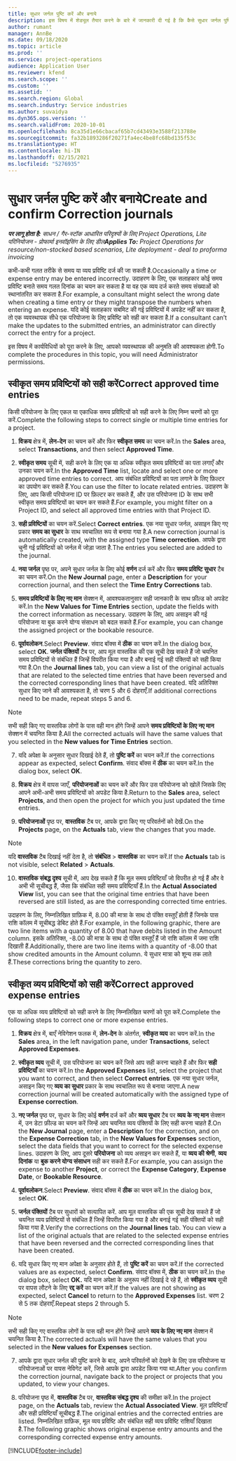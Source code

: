 ```yaml
---
title: सुधार जर्नल पुष्टि करें और बनाये
description: इस विषय में शेड्यूल तैयार करने के बारे में जानकारी दी गई है कि कैसे सुधार जर्नल पुष्टि करें और बनाये.
author: rumant
manager: AnnBe
ms.date: 09/18/2020
ms.topic: article
ms.prod: ''
ms.service: project-operations
audience: Application User
ms.reviewer: kfend
ms.search.scope: ''
ms.custom: ''
ms.assetid: ''
ms.search.region: Global
ms.search.industry: Service industries
ms.author: suvaidya
ms.dyn365.ops.version: ''
ms.search.validFrom: 2020-10-01
ms.openlocfilehash: 8ca35d1e66cbacaf65b7cd43493e3588f213788e
ms.sourcegitcommit: fa32b1893286f20271fa4ec4be8fc68bd135f53c
ms.translationtype: HT
ms.contentlocale: hi-IN
ms.lasthandoff: 02/15/2021
ms.locfileid: "5276935"
---
```

# <a name="create-and-confirm-correction-journals"></a><span data-ttu-id="0efc5-103">सुधार जर्नल पुष्टि करें और बनाये</span><span class="sxs-lookup"><span data-stu-id="0efc5-103">Create and confirm Correction journals</span></span>

<span data-ttu-id="0efc5-104">_**पर लागू होता है:** साधन / गैर-स्टॉक आधारित परिदृश्यों के लिए Project Operations, Lite परिनियोजन - प्रोफार्मा इनवॉइसिंग के लिए डील_</span><span class="sxs-lookup"><span data-stu-id="0efc5-104">_**Applies To:** Project Operations for resource/non-stocked based scenarios, Lite deployment - deal to proforma invoicing_</span></span>

<span data-ttu-id="0efc5-105">कभी-कभी गलत तरीके से समय या व्यय प्रविष्टि दर्ज की जा सकती है.</span><span class="sxs-lookup"><span data-stu-id="0efc5-105">Occasionally a time or expense entry may be entered incorrectly.</span></span> <span data-ttu-id="0efc5-106">उदाहरण के लिए, एक सलाहकार कोई समय प्रविष्टि बनाते समय गलत दिनांक का चयन कर सकता है या वह एक व्यय दर्ज करते समय संख्याओं को स्थानांतरित कर सकता है.</span><span class="sxs-lookup"><span data-stu-id="0efc5-106">For example, a consultant might select the wrong date when creating a time entry or they might transpose the numbers when entering an expense.</span></span> <span data-ttu-id="0efc5-107">यदि कोई सलाहकार सबमिट की गई प्रविष्टियों में अपडेट नहीं कर सकता है, तो एक व्यवस्थापक सीधे एक परियोजना के लिए प्रविष्टि को सही कर सकता है.</span><span class="sxs-lookup"><span data-stu-id="0efc5-107">If a consultant can’t make the updates to the submitted entries, an administrator can directly correct the entry for a project.</span></span>

<span data-ttu-id="0efc5-108">इस विषय में कार्यविधियों को पूरा करने के लिए, आपको व्यवस्थापक की अनुमति की आवश्यकता होगी.</span><span class="sxs-lookup"><span data-stu-id="0efc5-108">To complete the procedures in this topic, you will need Administrator permissions.</span></span>

## <a name="correct-approved-time-entries"></a><span data-ttu-id="0efc5-109">स्वीकृत समय प्रविष्टियों को सही करें</span><span class="sxs-lookup"><span data-stu-id="0efc5-109">Correct approved time entries</span></span>     

<span data-ttu-id="0efc5-110">किसी परियोजना के लिए एकल या एकाधिक समय प्रविष्टियों को सही करने के लिए निम्न चरणों को पूरा करें.</span><span class="sxs-lookup"><span data-stu-id="0efc5-110">Complete the following steps to correct single or multiple time entries for a project.</span></span>

1. <span data-ttu-id="0efc5-111">**विक्रय** क्षेत्र में, **लेन-देन** का चयन करें और फिर **स्वीकृत समय** का चयन करें.</span><span class="sxs-lookup"><span data-stu-id="0efc5-111">In the **Sales** area, select **Transactions**, and then select **Approved Time**.</span></span> 

2. <span data-ttu-id="0efc5-112">**स्वीकृत समय** सूची में, सही करने के लिए एक या अधिक स्वीकृत समय प्रविष्टियों का पता लगाएँ और उनका चयन करें.</span><span class="sxs-lookup"><span data-stu-id="0efc5-112">In the **Approved Time** list, locate and select one or more approved time entries to correct.</span></span> <span data-ttu-id="0efc5-113">आप संबंधित प्रविष्टियों का पता लगाने के लिए फ़िल्टर का उपयोग कर सकते हैं.</span><span class="sxs-lookup"><span data-stu-id="0efc5-113">You can use the filter to locate related entries.</span></span> <span data-ttu-id="0efc5-114">उदाहरण के लिए, आप किसी परियोजना ID पर फ़िल्टर कर सकते हैं, और उस परियोजना ID के साथ सभी स्वीकृत समय प्रविष्टियों का चयन कर सकते हैं.</span><span class="sxs-lookup"><span data-stu-id="0efc5-114">For example, you might filter on a Project ID, and select all approved time entries with that Project ID.</span></span>

3. <span data-ttu-id="0efc5-115">**सही प्रविष्टियों** का चयन करें.</span><span class="sxs-lookup"><span data-stu-id="0efc5-115">Select **Correct entries**.</span></span> <span data-ttu-id="0efc5-116">एक नया सुधार जर्नल, असाइन किए गए प्रकार **समय का सुधार** के साथ स्वचालित रूप से बनाया गया है.</span><span class="sxs-lookup"><span data-stu-id="0efc5-116">A new correction journal is automatically created, with the assigned type **Time correction**.</span></span> <span data-ttu-id="0efc5-117">आपके द्वारा चुनी गई प्रविष्टियों को जर्नल में जोड़ा जाता है.</span><span class="sxs-lookup"><span data-stu-id="0efc5-117">The entries you selected are added to the journal.</span></span> 

4. <span data-ttu-id="0efc5-118">**नया जर्नल** पृष्ठ पर, अपने सुधार जर्नल के लिए कोई **वर्णन** दर्ज करें और फिर **समय प्रविष्टि सुधार** टैब का चयन करें.</span><span class="sxs-lookup"><span data-stu-id="0efc5-118">On the **New Journal** page, enter a **Description** for your correction journal, and then select the **Time Entry Corrections** tab.</span></span>  

5. <span data-ttu-id="0efc5-119">**समय प्रविष्टियों के लिए नए मान** सेक्शन में, आवश्यकतानुसार सही जानकारी के साथ फ़ील्ड को अपडेट करें.</span><span class="sxs-lookup"><span data-stu-id="0efc5-119">In the **New Values for Time Entries** section, update the fields with the correct information as necessary.</span></span> <span data-ttu-id="0efc5-120">उदाहरण के लिए, आप असाइन की गई परियोजना या बुक करने योग्य संसाधन को बदल सकते हैं.</span><span class="sxs-lookup"><span data-stu-id="0efc5-120">For example, you can change the assigned project or the bookable resource.</span></span>

6. <span data-ttu-id="0efc5-121">**पूर्वावलोकन**.</span><span class="sxs-lookup"><span data-stu-id="0efc5-121">Select **Preview**.</span></span> <span data-ttu-id="0efc5-122">संवाद बॉक्स में **ठीक** का चयन करें.</span><span class="sxs-lookup"><span data-stu-id="0efc5-122">In the dialog box, select **OK**.</span></span> <span data-ttu-id="0efc5-123">**जर्नल पंक्तियों** टैब पर, आप मूल वास्तविक की एक सूची देख सकते हैं जो चयनित समय प्रविष्टियों से संबंधित हैं जिन्हें विपरीत किया गया है और बनाई गई सही पंक्तियों को सही किया गया है.</span><span class="sxs-lookup"><span data-stu-id="0efc5-123">On the **Journal lines** tab, you can view a list of the original actuals that are related to the selected time entries that have been reversed and the corrected corresponding lines that have been created.</span></span> <span data-ttu-id="0efc5-124">यदि अतिरिक्त सुधार किए जाने की आवश्यकता है, तो चरण 5 और 6 दोहराएँ.</span><span class="sxs-lookup"><span data-stu-id="0efc5-124">If additional corrections need to be made, repeat steps 5 and 6.</span></span> 

> [!NOTE]
> <span data-ttu-id="0efc5-125">सभी सही किए गए वास्तविक लोगों के पास वही मान होंगे जिन्हें आपने **समय प्रविष्टियों के लिए नए मान** सेक्शन में चयनित किया है.</span><span class="sxs-lookup"><span data-stu-id="0efc5-125">All the corrected actuals will have the same values that you selected in the **New values for Time Entries** section.</span></span>

7. <span data-ttu-id="0efc5-126">यदि अपेक्षा के अनुसार सुधार दिखाई देते हैं, तो **पुष्टि करें** का चयन करें.</span><span class="sxs-lookup"><span data-stu-id="0efc5-126">If the corrections appear as expected, select **Confirm**.</span></span> <span data-ttu-id="0efc5-127">संवाद बॉक्स में **ठीक** का चयन करें.</span><span class="sxs-lookup"><span data-stu-id="0efc5-127">In the dialog box, select **OK**.</span></span>

8. <span data-ttu-id="0efc5-128">**विक्रय** क्षेत्र में वापस जाएँ, **परियोजनाओं** का चयन करें और फिर उस परियोजना को खोलें जिसके लिए आपने अभी-अभी समय प्रविष्टियों को अपडेट किया है.</span><span class="sxs-lookup"><span data-stu-id="0efc5-128">Return to the **Sales** area, select **Projects**, and then open the project for which you just updated the time entries.</span></span> 

9. <span data-ttu-id="0efc5-129">**परियोजनाओं** पृष्ठ पर, **वास्तविक** टैब पर, आपके द्वारा किए गए परिवर्तनों को देखें.</span><span class="sxs-lookup"><span data-stu-id="0efc5-129">On the **Projects** page, on the **Actuals** tab, view the changes that you made.</span></span> 

> [!NOTE]
> <span data-ttu-id="0efc5-130">यदि **वास्तविक** टैब दिखाई नहीं देता है, तो **संबंधित** > **वास्तविक** का चयन करें.</span><span class="sxs-lookup"><span data-stu-id="0efc5-130">If the **Actuals** tab is not visible, select **Related** > **Actuals**.</span></span>  

10. <span data-ttu-id="0efc5-131">**वास्तविक संबद्ध दृश्य** सूची में, आप देख सकते हैं कि मूल समय प्रविष्टियाँ जो विपरीत हो गई हैं और वे अभी भी सूचीबद्ध हैं, जैसा कि संबंधित सही समय प्रविष्टियाँ हैं.</span><span class="sxs-lookup"><span data-stu-id="0efc5-131">In the **Actual Associated View** list, you can see that the original time entries that have been reversed are still listed, as are the corresponding corrected time entries.</span></span> 

<span data-ttu-id="0efc5-132">उदाहरण के लिए, निम्नलिखित ग्राफ़िक में, 8.00 की मात्रा के साथ दो पंक्ति वस्तुएँ होती हैं जिनके पास राशि कॉलम में सूचीबद्ध डेबिट होते हैं.</span><span class="sxs-lookup"><span data-stu-id="0efc5-132">For example, in the following graphic, there are two line items with a quantity of 8.00 that have debits listed in the Amount column.</span></span> <span data-ttu-id="0efc5-133">इसके अतिरिक्त, -8.00 की मात्रा के साथ दो पंक्ति वस्तुएँ हैं जो राशि कॉलम में जमा राशि दिखाती हैं.</span><span class="sxs-lookup"><span data-stu-id="0efc5-133">Additionally, there are two line items with a quantity of -8.00 that show credited amounts in the Amount column.</span></span> <span data-ttu-id="0efc5-134">ये सुधार मात्रा को शून्य तक लाते हैं.</span><span class="sxs-lookup"><span data-stu-id="0efc5-134">These corrections bring the quantity to zero.</span></span>

 
## <a name="correct-approved-expense-entries"></a><span data-ttu-id="0efc5-135">स्वीकृत व्यय प्रविष्टियों को सही करें</span><span class="sxs-lookup"><span data-stu-id="0efc5-135">Correct approved expense entries</span></span>

<span data-ttu-id="0efc5-136">एक या अधिक व्यय प्रविष्टियों को सही करने के लिए निम्नलिखित चरणों को पूरा करें.</span><span class="sxs-lookup"><span data-stu-id="0efc5-136">Complete the following steps to correct one or more expense entries.</span></span> 

1. <span data-ttu-id="0efc5-137">**विक्रय** क्षेत्र में, बाएँ नेविगेशन फलक में, **लेन-देन** के अंतर्गत, **स्वीकृत व्यय** का चयन करें.</span><span class="sxs-lookup"><span data-stu-id="0efc5-137">In the **Sales** area, in the left navigation pane, under **Transactions**, select **Approved Expenses**.</span></span>

2. <span data-ttu-id="0efc5-138">**स्वीकृत व्यय** सूची में, उस परियोजना का चयन करें जिसे आप सही करना चाहते हैं और फिर **सही प्रविष्टियाँ** का चयन करें.</span><span class="sxs-lookup"><span data-stu-id="0efc5-138">In the **Approved Expenses** list, select the project that you want to correct, and then select **Correct entries**.</span></span> <span data-ttu-id="0efc5-139">एक नया सुधार जर्नल, असाइन किए गए **व्यय का सुधार** प्रकार के साथ स्वचालित रूप से बनाया जाएगा.</span><span class="sxs-lookup"><span data-stu-id="0efc5-139">A new correction journal will be created automatically with the assigned type of **Expense correction**.</span></span> 

3. <span data-ttu-id="0efc5-140">**नए जर्नल** पृष्ठ पर, सुधार के लिए कोई **वर्णन** दर्ज करें और **व्यय सुधार** टैब पर **व्यय के नए मान** सेक्शन में, उन डेटा फ़ील्ड का चयन करें जिन्हें आप चयनित व्यय पंक्तियों के लिए सही करना चाहते हैं.</span><span class="sxs-lookup"><span data-stu-id="0efc5-140">On the **New Journal** page, enter a **Description** for the correction, and on the **Expense Correction** tab, in the **New Values for Expenses** section, select the data fields that you want to correct for the selected expense lines.</span></span> <span data-ttu-id="0efc5-141">उदाहरण के लिए, आप दूसरे **परियोजना** को व्यय असाइन कर सकते हैं, या **व्यय की श्रेणी**, **व्यय दिनांक** या **बुक करने योग्य संसाधन** सही कर सकते हैं.</span><span class="sxs-lookup"><span data-stu-id="0efc5-141">For example, you can assign the expense to another **Project**, or correct the **Expense Category**, **Expense Date**, or **Bookable Resource**.</span></span>

4. <span data-ttu-id="0efc5-142">**पूर्वावलोकन**.</span><span class="sxs-lookup"><span data-stu-id="0efc5-142">Select **Preview**.</span></span> <span data-ttu-id="0efc5-143">संवाद बॉक्स में **ठीक** का चयन करें.</span><span class="sxs-lookup"><span data-stu-id="0efc5-143">In the dialog box, select **OK**.</span></span> 

5. <span data-ttu-id="0efc5-144">**जर्नल पंक्तियों** टैब पर सुधारों को सत्यापित करें. आप मूल वास्तविक की एक सूची देख सकते हैं जो चयनित व्यय प्रविष्टियों से संबंधित हैं जिन्हें विपरीत किया गया है और बनाई गई सही पंक्तियों को सही किया गया है.</span><span class="sxs-lookup"><span data-stu-id="0efc5-144">Verify the corrections on the **Journal lines** tab. You can view a list of the original actuals that are related to the selected expense entries that have been reversed and the corrected corresponding lines that have been created.</span></span>

6. <span data-ttu-id="0efc5-145">यदि सुधार किए गए मान अपेक्षा के अनुसार होते हैं, तो **पुष्टि करें** का चयन करें.</span><span class="sxs-lookup"><span data-stu-id="0efc5-145">If the corrected values are as expected, select **Confirm**.</span></span> <span data-ttu-id="0efc5-146">संवाद बॉक्स में, **ठीक** का चयन करें.</span><span class="sxs-lookup"><span data-stu-id="0efc5-146">In the dialog box, select **OK.**</span></span> <span data-ttu-id="0efc5-147">यदि मान अपेक्षा के अनुरूप नहीं दिखाई दे रहे हैं, तो **स्वीकृत व्यय** सूची पर वापस लौटने के लिए **रद्द करें** का चयन करें.</span><span class="sxs-lookup"><span data-stu-id="0efc5-147">If the values are not showing as expected, select **Cancel** to return to the **Approved Expenses** list.</span></span> <span data-ttu-id="0efc5-148">चरण 2 से 5 तक दोहराएँ.</span><span class="sxs-lookup"><span data-stu-id="0efc5-148">Repeat steps 2 through 5.</span></span> 

> [!NOTE]
> <span data-ttu-id="0efc5-149">सभी सही किए गए वास्तविक लोगों के पास वही मान होंगे जिन्हें आपने **व्यय के लिए नए मान** सेक्शन में चयनित किया है.</span><span class="sxs-lookup"><span data-stu-id="0efc5-149">The corrected actuals will have the same values that you selected in the **New values for Expenses** section.</span></span>

7. <span data-ttu-id="0efc5-150">आपके द्वारा सुधार जर्नल की पुष्टि करने के बाद, अपने परिवर्तनों को देखने के लिए उस परियोजना या परियोजनाओं पर वापस नेविगेट करें, जिसे आपके द्वारा अपडेट किया गया था.</span><span class="sxs-lookup"><span data-stu-id="0efc5-150">After you confirm the correction journal, navigate back to the project or projects that you updated, to view your changes.</span></span>  

8. <span data-ttu-id="0efc5-151">परियोजना पृष्ठ में, **वास्तविक** टैब पर, **वास्तविक संबद्ध दृश्य** की समीक्षा करें.</span><span class="sxs-lookup"><span data-stu-id="0efc5-151">In the project page, on the **Actuals** tab, review the **Actual Associated View**.</span></span> <span data-ttu-id="0efc5-152">मूल प्रविष्टियाँ और सही प्रविष्टियाँ सूचीबद्ध हैं.</span><span class="sxs-lookup"><span data-stu-id="0efc5-152">The original entries and the corrected entries are listed.</span></span> <span data-ttu-id="0efc5-153">निम्नलिखित ग्राफ़िक, मूल व्यय प्रविष्टि और संबंधित सही व्यय प्रविष्टि राशियाँ दिखाता है.</span><span class="sxs-lookup"><span data-stu-id="0efc5-153">The following graphic shows original expense entry amounts and the corresponding corrected expense entry amounts.</span></span> 




[!INCLUDE[footer-include](../includes/footer-banner.md)]